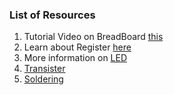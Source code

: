 
### List of Resources
1. Tutorial Video on BreadBoard [this](https://www.youtube.com/watch?v=S_a-qCy6Ekk)
2. Learn about Register [here](https://byjus.com/physics/resistor/)
3. More information on [LED](https://startingelectronics.org/beginners/components/LED/)
4. [Transister](https://www.tutorialspoint.com/basic_electronics/basic_electronics_transistors.htm)
5. [Soldering](https://drive.google.com/file/d/17BHASxFrliMFSQa6htL4We69Bg7XOTrA/view?usp=sharing)
